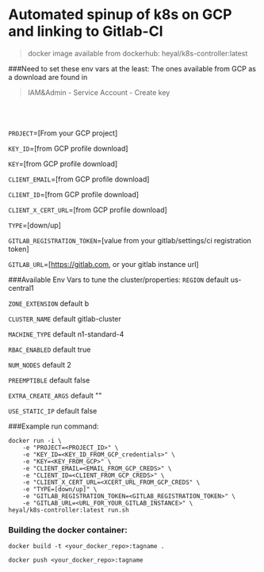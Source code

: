 # Automated spinup of k8s on GCP and linking to Gitlab-CI

> docker image available from dockerhub: heyal/k8s-controller:latest

###Need to set these env vars at the least:
The ones available from GCP as a download are found in  

>IAM&Admin - Service Account - Create key

\
\
\
`PROJECT`=[From your GCP project] 

`KEY_ID`=[from GCP profile download]

`KEY`=[from GCP profile download]

`CLIENT_EMAIL`=[from GCP profile download]

`CLIENT_ID`=[from GCP profile download]

`CLIENT_X_CERT_URL`=[from GCP profile download]

`TYPE`=[down/up]

`GITLAB_REGISTRATION_TOKEN`=[value from your gitlab/settings/ci registration token]

`GITLAB_URL`=[https://gitlab.com, or your gitlab instance url]


###Available Env Vars to tune the cluster/properties:
`REGION` default us-central1

`ZONE_EXTENSION` default b

`CLUSTER_NAME` default gitlab-cluster

`MACHINE_TYPE` default n1-standard-4

`RBAC_ENABLED` default true

`NUM_NODES` default 2

`PREEMPTIBLE` default false

`EXTRA_CREATE_ARGS` default ""

`USE_STATIC_IP` default false


###Example run command:
```
docker run -i \
    -e "PROJECT=<PROJECT_ID>" \
    -e "KEY_ID=<KEY_ID_FROM_GCP_credentials>" \
    -e "KEY=<KEY_FROM_GCP>" \
    -e "CLIENT_EMAIL=<EMAIL_FROM_GCP_CREDS>" \
    -e "CLIENT_ID=<CLIENT_FROM_GCP_CREDS>" \
    -e "CLIENT_X_CERT_URL=<XCERT_URL_FROM_GCP_CREDS" \
    -e "TYPE=[down/up]" \
    -e "GITLAB_REGISTRATION_TOKEN=<GITLAB_REGISTRATION_TOKEN>" \
    -e "GITLAB_URL=<URL_FOR_YOUR_GITLAB_INSTANCE>" \
heyal/k8s-controller:latest run.sh
```


### Building the docker container:

`docker build -t <your_docker_repo>:tagname .`

`docker push <your_docker_repo>:tagname`
